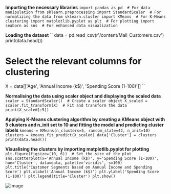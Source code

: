 **Importing the necessary libraries**
``
import pandas as pd  # For data manipulation
from sklearn.preprocessing import StandardScaler  # For normalizing the data
from sklearn.cluster import KMeans  # For K-Means clustering
import matplotlib.pyplot as plt  # For plotting
import seaborn as sns  # For enhanced data visualization
``

**Loading the dataset**
``
data = pd.read_csv(r'/content/Mall_Customers.csv')
print(data.head())
# Select the relevant columns for clustering
X = data[['Age', 'Annual Income (k$)', 'Spending Score (1-100)']]
``

**Normalising the data using scaler object and displaying the scaled data**
``
scaler = StandardScaler()  # Create a scaler object
X_scaled = scaler.fit_transform(X)  # Fit and transform the data
print(X_scaled[:5])
``

**Applying K-Means clustering algorithm by creating a KMeans object with 5 clusters and n_init set to 10 and fitting the model and predicting cluster labels**
``
kmeans = KMeans(n_clusters=5, random_state=42, n_init=10)
clusters = kmeans.fit_predict(X_scaled)
data['Cluster'] = clusters
print(data.head())
``

**Visualising the clusters by importing matplotlib.pyplot for plotting**
``
plt.figure(figsize=(10, 6))  # Set the size of the plot
sns.scatterplot(x='Annual Income (k$)', y='Spending Score (1-100)', hue='Cluster', data=data, palette='viridis', s=100)
plt.title('Customer Segments based on Annual Income and Spending Score')
plt.xlabel('Annual Income (k$)')
plt.ylabel('Spending Score (1-100)')
plt.legend(title='Cluster')
plt.show()
``

![image](https://github.com/user-attachments/assets/c3f06aa9-ac52-4a5c-b2f7-f5d5694a68ae)
